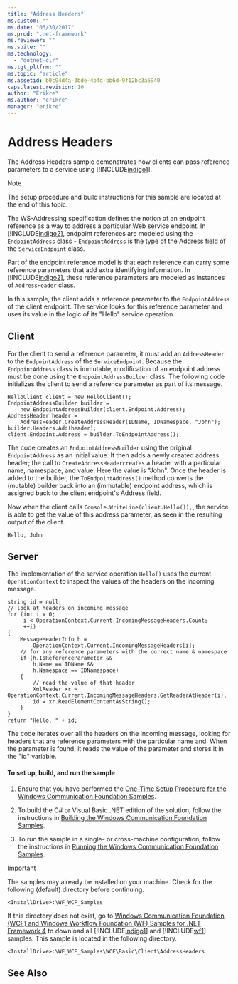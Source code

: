 ```yaml
---
title: "Address Headers"
ms.custom: ""
ms.date: "03/30/2017"
ms.prod: ".net-framework"
ms.reviewer: ""
ms.suite: ""
ms.technology: 
  - "dotnet-clr"
ms.tgt_pltfrm: ""
ms.topic: "article"
ms.assetid: b0c94d4a-3bde-4b4d-bb6d-9f12bc3a6940
caps.latest.revision: 10
author: "Erikre"
ms.author: "erikre"
manager: "erikre"
---
```

# Address Headers
The Address Headers sample demonstrates how clients can pass reference parameters to a service using [!INCLUDE[indigo1](../../../../includes/indigo1-md.md)].  
  
> [!NOTE]
>  The setup procedure and build instructions for this sample are located at the end of this topic.  
  
 The WS-Addressing specification defines the notion of an endpoint reference as a way to address a particular Web service endpoint. In [!INCLUDE[indigo2](../../../../includes/indigo2-md.md)], endpoint references are modeled using the `EndpointAddress` class - `EndpointAddress` is the type of the Address field of the `ServiceEndpoint` class.  
  
 Part of the endpoint reference model is that each reference can carry some reference parameters that add extra identifying information. In [!INCLUDE[indigo2](../../../../includes/indigo2-md.md)], these reference parameters are modeled as instances of `AddressHeader` class.  
  
 In this sample, the client adds a reference parameter to the `EndpointAddress` of the client endpoint. The service looks for this reference parameter and uses its value in the logic of its "Hello" service operation.  
  
## Client  
 For the client to send a reference parameter, it must add an `AddressHeader` to the `EndpointAddress` of the `ServiceEndpoint`. Because the `EndpointAddress` class is immutable, modification of an endpoint address must be done using the `EndpointAddressBuilder` class. The following code initializes the client to send a reference parameter as part of its message.  
  
```  
HelloClient client = new HelloClient();  
EndpointAddressBuilder builder =   
    new EndpointAddressBuilder(client.Endpoint.Address);  
AddressHeader header =   
    AddressHeader.CreateAddressHeader(IDName, IDNamespace, "John");  
builder.Headers.Add(header);  
client.Endpoint.Address = builder.ToEndpointAddress();  
```  
  
 The code creates an `EndpointAddressBuilder` using the original `EndpointAddress` as an initial value. It then adds a newly created address header; the call to `CreateAddressHeadercreates` a header with a particular name, namespace, and value. Here the value is "John". Once the header is added to the builder, the `ToEndpointAddress()` method converts the (mutable) builder back into an (immutable) endpoint address, which is assigned back to the client endpoint's Address field.  
  
 Now when the client calls `Console.WriteLine(client.Hello());`, the service is able to get the value of this address parameter, as seen in the resulting output of the client.  
  
 `Hello, John`  
  
## Server  
 The implementation of the service operation `Hello()` uses the current `OperationContext` to inspect the values of the headers on the incoming message.  
  
```  
string id = null;  
// look at headers on incoming message  
for (int i = 0;   
     i < OperationContext.Current.IncomingMessageHeaders.Count;   
     ++i)  
{  
    MessageHeaderInfo h =   
        OperationContext.Current.IncomingMessageHeaders[i];  
    // for any reference parameters with the correct name & namespace  
    if (h.IsReferenceParameter &&   
        h.Name == IDName &&   
        h.Namespace == IDNamespace)  
    {  
        // read the value of that header  
        XmlReader xr =   
OperationContext.Current.IncomingMessageHeaders.GetReaderAtHeader(i);  
        id = xr.ReadElementContentAsString();  
    }  
}  
return "Hello, " + id;  
```  
  
 The code iterates over all the headers on the incoming message, looking for headers that are reference parameters with the particular name and. When the parameter is found, it reads the value of the parameter and stores it in the "id" variable.  
  
#### To set up, build, and run the sample  
  
1.  Ensure that you have performed the [One-Time Setup Procedure for the Windows Communication Foundation Samples](../../../../docs/framework/wcf/samples/one-time-setup-procedure-for-the-wcf-samples.md).  
  
2.  To build the C# or Visual Basic .NET edition of the solution, follow the instructions in [Building the Windows Communication Foundation Samples](../../../../docs/framework/wcf/samples/building-the-samples.md).  
  
3.  To run the sample in a single- or cross-machine configuration, follow the instructions in [Running the Windows Communication Foundation Samples](../../../../docs/framework/wcf/samples/running-the-samples.md).  
  
> [!IMPORTANT]
>  The samples may already be installed on your machine. Check for the following (default) directory before continuing.  
>   
>  `<InstallDrive>:\WF_WCF_Samples`  
>   
>  If this directory does not exist, go to [Windows Communication Foundation (WCF) and Windows Workflow Foundation (WF) Samples for .NET Framework 4](http://go.microsoft.com/fwlink/?LinkId=150780) to download all [!INCLUDE[indigo1](../../../../includes/indigo1-md.md)] and [!INCLUDE[wf1](../../../../includes/wf1-md.md)] samples. This sample is located in the following directory.  
>   
>  `<InstallDrive>:\WF_WCF_Samples\WCF\Basic\Client\AddressHeaders`  
  
## See Also
